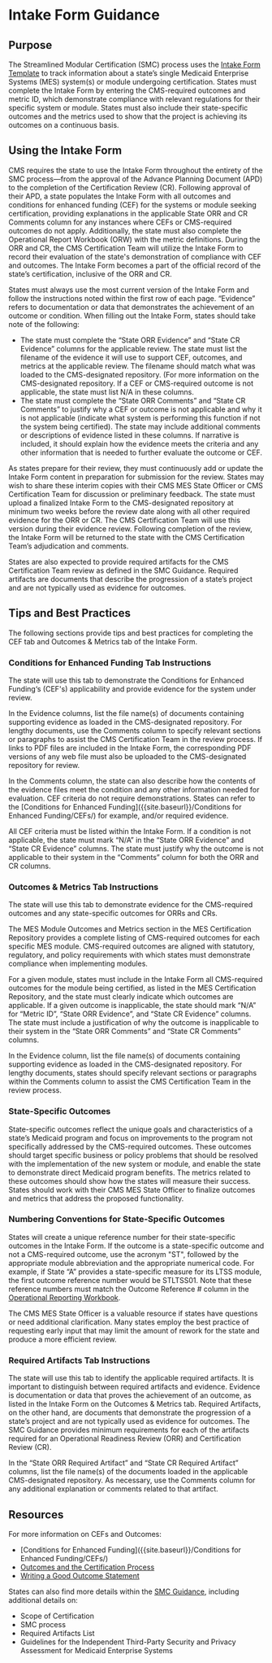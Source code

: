 # Intake Form Guidance

## Purpose

The Streamlined Modular Certification (SMC) process uses the [Intake Form Template](../Appendix%20E%20Intake%20Form%20Template.xlsx) to track information about a state’s single Medicaid Enterprise Systems (MES) system(s) or module undergoing certification. States must complete the Intake Form by entering the CMS-required outcomes and metric ID, which demonstrate compliance with relevant regulations for their specific system or module. States must also include their state-specific outcomes and the metrics used to show that the project is achieving its outcomes on a continuous basis.

## Using the Intake Form

CMS requires the state to use the Intake Form throughout the entirety of the SMC process—from the approval of the Advance Planning Document (APD) to the completion of the Certification Review (CR). Following approval of their APD, a state populates the Intake Form with all outcomes and conditions for enhanced funding (CEF) for the systems or module seeking certification, providing explanations in the applicable State ORR and CR Comments column for any instances where CEFs or CMS-required outcomes do not apply. Additionally, the state must also complete the Operational Report Workbook (ORW) with the metric definitions. During the ORR and CR, the CMS Certification Team will utilize the Intake Form to record their evaluation of the state's demonstration of compliance with CEF and outcomes. The Intake Form becomes a part of the official record of the state’s certification, inclusive of the ORR and CR.

States must always use the most current version of the Intake Form and follow the instructions noted within the first row of each page. “Evidence” refers to documentation or data that demonstrates the achievement of an outcome or condition. When filling out the Intake Form, states should take note of the following:
-	The state must complete the “State ORR Evidence” and “State CR Evidence” columns for the applicable review. The state must list the filename of the evidence it will use to support CEF, outcomes, and metrics at the applicable review. The filename should match what was loaded to the CMS-designated repository. (For more information on the CMS-designated repository.  If a CEF or CMS-required outcome is not applicable, the state must list N/A in these columns.
-	The state must complete the “State ORR Comments” and “State CR Comments” to justify why a CEF or outcome is not applicable and why it is not applicable (indicate what system is performing this function if not the system being certified). The state may include additional comments or descriptions of evidence listed in these columns. If narrative is included, it should explain how the evidence meets the criteria and any other information that is needed to further evaluate the outcome or CEF.

As states prepare for their review, they must continuously add or update the Intake Form content in preparation for submission for the review. States may wish to share these interim copies with their CMS MES State Officer or CMS Certification Team for discussion or preliminary feedback. The state must upload a finalized Intake Form to the CMS-designated repository at minimum two weeks before the review date along with all other required evidence for the ORR or CR. The CMS Certification Team will use this version during their evidence review. Following completion of the review, the Intake Form will be returned to the state with the CMS Certification Team’s adjudication and comments.

States are also expected to provide required artifacts for the CMS Certification Team review as defined in the SMC Guidance. Required artifacts are documents that describe the progression of a state’s project and are not typically used as evidence for outcomes.

## Tips and Best Practices

The following sections provide tips and best practices for completing the CEF tab and Outcomes & Metrics tab of the Intake Form.

### Conditions for Enhanced Funding Tab Instructions  
The state will use this tab to demonstrate the Conditions for Enhanced Funding‘s (CEF's) applicability and provide evidence for the system under review.

In the Evidence columns, list the file name(s) of documents containing supporting evidence as loaded in the CMS-designated repository. For lengthy documents, use the Comments column to specify relevant sections or paragraphs to assist the CMS Certification Team in the review process. If links to PDF files are included in the Intake Form, the corresponding PDF versions of any web file must also be uploaded to the CMS-designated repository for review.

In the Comments column, the state can also describe how the contents of the evidence files meet the condition and any other information needed for evaluation. CEF criteria do not require demonstrations. States can refer to the [Conditions for Enhanced Funding]({{site.baseurl}}/Conditions for Enhanced Funding/CEFs/) for example, and/or required evidence.

All CEF criteria must be listed within the Intake Form. If a condition is not applicable, the state must mark “N/A” in the “State ORR Evidence” and “State CR Evidence” columns. The state must justify why the outcome is not applicable to their system in the “Comments” column for both the ORR and CR columns.
 

### Outcomes & Metrics Tab Instructions  
The state will use this tab to demonstrate evidence for the CMS-required outcomes and any state-specific outcomes for ORRs and CRs.

The MES Module Outcomes and Metrics section in the MES Certification Repository provides a complete listing of CMS-required outcomes for each specific MES module. CMS-required outcomes are aligned with statutory, regulatory, and policy requirements with which states must demonstrate compliance when implementing modules. 

For a given module, states must include in the Intake Form all CMS-required outcomes for the module being certified, as listed in the MES Certification Repository, and the state must clearly indicate which outcomes are applicable. If a given outcome is inapplicable, the state should mark “N/A” for “Metric ID”, “State ORR Evidence”, and “State CR Evidence” columns. The state must include a justification of why the outcome is inapplicable to their system in the “State ORR Comments” and “State CR Comments” columns. 

In the Evidence column, list the file name(s) of documents containing supporting evidence as loaded in the CMS-designated repository. For lengthy documents, states should specify relevant sections or paragraphs within the Comments column to assist the CMS Certification Team in the review process.

### State-Specific Outcomes
State-specific outcomes reflect the unique goals and characteristics of a state’s Medicaid program and focus on improvements to the program not specifically addressed by the CMS-required outcomes. These outcomes should target specific business or policy problems that should be resolved with the implementation of the new system or module, and enable the state to demonstrate direct Medicaid program benefits. The metrics related to these outcomes should show how the states will measure their success. States should work with their CMS MES State Officer to finalize outcomes and metrics that address the proposed functionality.

### Numbering Conventions for State-Specific Outcomes
States will create a unique reference number for their state-specific outcomes in the Intake Form. If the outcome is a state-specific outcome and not a CMS-required outcome, use the acronym "ST", followed by the appropriate module abbreviation and the appropriate numerical code. For example, if State “A” provides a state-specific measure for its LTSS module, the first outcome reference number would be STLTSS01. Note that these reference numbers must match the Outcome Reference # column in the [Operational Reporting Workbook](../Operational%20Report%20Workbook.xlsx). 

The CMS MES State Officer is a valuable resource if states have questions or need additional clarification. Many states employ the best practice of requesting early input that may limit the amount of rework for the state and produce a more efficient review.

### Required Artifacts Tab Instructions
The state will use this tab to identify the applicable required artifacts. It is important to distinguish between required artifacts and evidence. Evidence is documentation or data that proves the achievement of an outcome, as listed in the Intake Form on the Outcomes & Metrics tab. Required Artifacts, on the other hand, are documents that demonstrate the progression of a state’s project and are not typically used as evidence for outcomes.  The SMC Guidance provides minimum requirements for each of the artifacts required for an Operational Readiness Review (ORR) and Certification Review (CR).

In the “State ORR Required Artifact” and “State CR Required Artifact” columns, list the file name(s) of the documents loaded in the applicable CMS-designated repository.  As necessary, use the Comments column for any additional explanation or comments related to that artifact.

## Resources
For more information on CEFs and Outcomes:
-	[Conditions for Enhanced Funding]({{site.baseurl}}/Conditions for Enhanced Funding/CEFs/) 
-	[Outcomes and the Certification Process]({{site.baseurl}}/certification-process) 
-	[Writing a Good Outcome Statement]({{site.baseurl}}/writing-outcome-statements) 

States can also find more details within the [SMC Guidance](https://www.medicaid.gov/medicaid/data-and-systems/downloads/smc-certification-guidance.pdf), including additional details on:
-	Scope of Certification
-	SMC process
-	Required Artifacts List
-	Guidelines for the Independent Third-Party Security and Privacy Assessment for Medicaid Enterprise Systems
